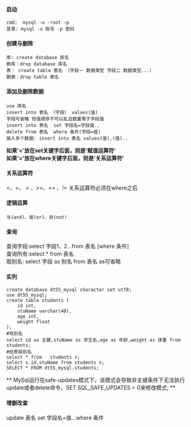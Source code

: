 #### 启动
    cmd:  mysql -u -root -p
    登录: mysql -u 账号 -p 密码
#### 创建与删除
    库: create database 库名
    删库：drop database 库名
    表： create table 表名 （字段一 数据类型 字段二 数据类型...）
    删表：drop table 表名
#### 添加及删除数据
    use 库名 
    insert into 表名 （字段） values(值)  
    字段可省略 但值顺序不可以乱且数量等于字段值
    insert into 表名  set 字段名=字段值..
    delete from 表名  where 条件(字段=值)
    插入多个数据: insert into 表名 values(值),(值)..
**如果'='放在set关键字后面，则是'赋值运算符'** </br>
**如果'='放在where关键字后面，则是'关系运算符'**</br>
#### 关系运算符
   <、=、 > 、>=、<= 、!=
   关系运算符必须在where之后</br>
#### 逻辑运算
    与(and)、或(or)、非(not)
#### 查询
  查询字段:select 字段1，2...from 表名 [where 条件]</br>
  查询所有:select * from 表名</br>
  取别名: select 字段 as 别名 from  表名  as可省略</br>
#### 实列
```mysql
create database dt55_mysql character set utf8;
use dt55_mysql;
create table students (
	id int,
    stuName varchar(40),
    age int,
    weight float 
);
#改别名
select id as 主键,stuName as 学生名,age as 年龄,weight as 体重 from students;
#给表取别名
select * from	students s;
select s.id,stuName from students s;
SELECT * FROM dt55_mysql.students;
```
** MySql运行在safe-updates模式下，该模式会导致非主键条件下无法执行update或者delete命令，SET SQL_SAFE_UPDATES = 0来修改模式; **
#### 增删改查
   update 表名 set 字段名=值...where 条件

